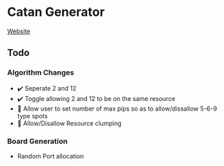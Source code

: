 # Catan Generator
[Website](https://catanmapmaker.com)
## Todo

### Algorithm Changes
- :heavy_check_mark: Seperate 2 and 12
- :heavy_check_mark: Toggle allowing 2 and 12 to be on the same resource
- :black_square_button: Allow user to set number of max pips so as to allow/dissallow 5-6-9 type spots
- :black_square_button: Allow/Disallow Resource clumping

### Board Generation
+ Random Port allocation
